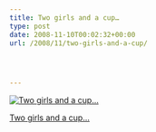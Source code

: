 ```yaml
---
title: Two girls and a cup…
type: post
date: 2008-11-10T00:02:32+00:00
url: /2008/11/two-girls-and-a-cup/




---
```

<div class="media image">
  <a href="http://www.flickr.com/photos/schreibblogade/3019472180/" title="Two girls and a cup..."><img src="//farm4.static.flickr.com/3039/3019472180_8f12472be5.jpg" alt="Two girls and a cup..." /></p>

  <p>
    Two girls and a cup...
  </p>

  <p>
    </a></div>

